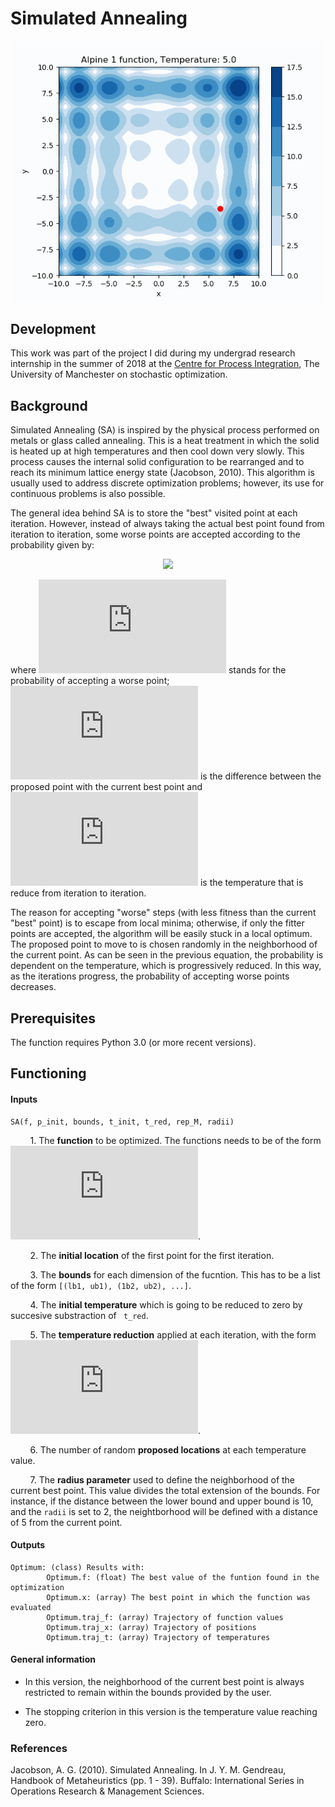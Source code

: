# Simulated Annealing

<p align="center">
<img src="https://github.com/edgarsmdn/SA/blob/master/SA_1.gif" width="500"> 
</p>

## Development

This work was part of the project I did during my undergrad research internship in the summer of 2018 at the [Centre for Process Integration](https://www.ceas.manchester.ac.uk/cpi/), The University of Manchester on stochastic optimization.

## Background

Simulated Annealing (SA) is inspired by the physical process performed on metals or glass called annealing. This is a heat treatment in which the solid is heated up at high temperatures and then cool down very slowly. This process causes the internal solid configuration to be rearranged and to reach its minimum lattice energy state (Jacobson, 2010). This algorithm is usually used to address discrete optimization problems; however, its use for continuous problems is also possible.

The general idea behind SA is to store the "best" visited point at each iteration. However, instead of always taking the actual best point found from iteration to iteration, some worse points are accepted according to the probability given by:

<p align="center">
<img src="https://latex.codecogs.com/gif.latex?P%3D%20%5Cexp%20%5Cleft%28%20-%20%5Cfrac%7B%5CDelta%20w%7D%7BT%7D%20%5Cright%29"> 
</p>

where ![eq](https://latex.codecogs.com/gif.latex?P) stands for the probability of accepting a worse point; ![eq](https://latex.codecogs.com/gif.latex?%5CDelta%20w) is the difference between the proposed point with the current best point and ![eq](https://latex.codecogs.com/gif.latex?T) is the temperature that is reduce from iteration to iteration.

The reason for accepting "worse" steps (with less fitness than the current "best" point) is to escape from local minima; otherwise, if only the fitter points are accepted, the algorithm will be easily stuck in a local optimum. The proposed point to move to is chosen randomly in the neighborhood of the current point. As can be seen in the previous equation, the probability is dependent on the temperature, which is progressively reduced. In this way, as the iterations progress, the probability of accepting worse points decreases.

## Prerequisites

The function requires Python 3.0 (or more recent versions).

## Functioning

#### Inputs

```
SA(f, p_init, bounds, t_init, t_red, rep_M, radii)
```

&nbsp;&nbsp;&nbsp;&nbsp;&nbsp;&nbsp;&nbsp; 1. The **function** to be optimized. The functions needs to be of the form ![equation](https://latex.codecogs.com/gif.latex?%5Cmathbb%7BR%7D%5En%20%5Crightarrow%20%5Cmathbb%7BR%7D).

&nbsp;&nbsp;&nbsp;&nbsp;&nbsp;&nbsp;&nbsp; 2. The **initial location** of the first point for the first iteration.

&nbsp;&nbsp;&nbsp;&nbsp;&nbsp;&nbsp;&nbsp; 3. The **bounds** for each dimension of the fucntion. This has to be a list of the form `[(lb1, ub1), (1b2, ub2), ...]`.

&nbsp;&nbsp;&nbsp;&nbsp;&nbsp;&nbsp;&nbsp; 4. The **initial temperature** which is going to be reduced to zero by succesive substraction of ` t_red`.

&nbsp;&nbsp;&nbsp;&nbsp;&nbsp;&nbsp;&nbsp; 5. The **temperature reduction** applied at each iteration, with the form ![eq](https://latex.codecogs.com/gif.latex?T%5E%7Bt-1%7D%20%3D%20T%5Et%20-%20T_%7Bred%7D).

&nbsp;&nbsp;&nbsp;&nbsp;&nbsp;&nbsp;&nbsp; 6. The number of random **proposed locations** at each temperature value.

&nbsp;&nbsp;&nbsp;&nbsp;&nbsp;&nbsp;&nbsp; 7. The **radius parameter** used to define the neighborhood of the current best point. This value divides the total extension of the bounds. For instance, if the distance between the lower bound and upper bound is 10, and the `radii` is set to 2, the neightborhood will be defined with a distance of 5 from the current point.

#### Outputs

```
Optimum: (class) Results with:
        Optimum.f: (float) The best value of the funtion found in the optimization
        Optimum.x: (array) The best point in which the function was evaluated
        Optimum.traj_f: (array) Trajectory of function values
        Optimum.traj_x: (array) Trajectory of positions
        Optimum.traj_t: (array) Trajectory of temperatures
```

#### General information

* In this version, the neighborhood of the current best point is always restricted to remain within the bounds provided by the user.

* The stopping criterion in this version is the temperature value reaching zero.


### References

Jacobson, A. G. (2010). Simulated Annealing. In J. Y. M. Gendreau, Handbook of Metaheuristics (pp. 1 - 39). Buffalo: International Series in Operations Research & Management Sciences.
